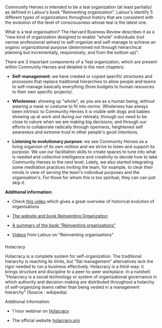 Community Heroes is intended to be a teal organization (at least partially) as defined in Laloux's book "Reinventing organization". Laloux's identify 5 different types of organizations throughout history that are consistent with the evolution of the level of consciousness whose teal is the latest one.

What is a teal organisation? The Harvard Business Review describes it as a "new kind of organization designed to enable "whole" individuals (not narrow professional selves) to self-organize and self-manage to achieve an organic organizational purpose (determined not through hierarchical planning but incrementally, responsively, and from the bottom up)".

There are 3 important components of a Teal organization, which are present within Community Heroes and detailed in the next chapters:

-   **Self-management:** we have created or copied specific structures and processes that replace traditional hierarchies to allow people and teams to self-manage basically everything (from budgets to human resources to their own specific projects).

-   **Wholeness:** showing up "whole", as you are as a human being, without wearing a mask or costume to fit into norms. Wholeness has always been intrinsic to Community Heroes it is visible with dogs and babies showing up at work and during our retreats; through our need to be close to nature when we are making big decisions; and through our efforts to collaborate radically through openness, heightened self awareness and extreme trust in other people's good intentions.

-   **Listening to evolutionary purpose:** we see Community Heroes as a living organism of its own volition and we strive to listen and support its purpose. We use our facilitation skills to create spaces to tune into what is needed and collective intelligence and creativity to decide how to take Community Heroes to the next level. Lately, we also started integrating some meditation practices inviting the team, for example, to clear their minds in view of serving the team's individual purposes and the organisation's. For those for whom this is too spiritual, they can can just skip it.

**Additional information:**

-   Check [this video](https://vimeo.com/121517508) which gives a great overview of historical evolution of organisations

-   [The website and book Reinventing Organization](http://www.reinventingorganizations.com/)

-   [A summary of the book "Reinventing organizations"](https://drive.google.com/open?id=1y8503RIvh1Xr2lp8jTzSHVRSW1Bh09KH)

-   [Videos](https://www.youtube.com/channel/UCUiCCzSId58oP0p62Z2m3zQ/playlists) from Laloux on "Reinventing organisations"

###

Holacracy[](#holacracy)

Holacracy is a complete system for self-organization. The traditional hierarchy is reaching its limits, but "flat management" alternatives lack the rigor needed to run a business effectively. Holacracy is a third-way: it brings structure and discipline to a peer-to-peer workplace. In a nutshell: "Holacracy is a social technology or system of organizational governance in which authority and decision-making are distributed throughout a holarchy of self-organizing teams rather than being vested in a management hierarchy" (Source : wikipedia).

Additional information:

-   1 hour webinar on [Holacracy](https://www.holacracy.org/holacracy-intro-webinar-recorded)

-   The official website [holacracy.org](http://www.holacracy.org/)